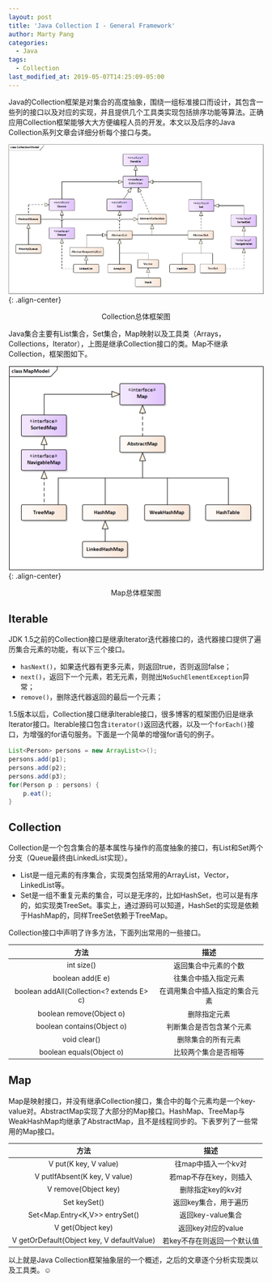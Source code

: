 ```yaml
---
layout: post
title: 'Java Collection I - General Framework'
author: Marty Pang
categories: 
  - Java
tags: 
  - Collection
last_modified_at: 2019-05-07T14:25:09-05:00
---
```


Java的Collection框架是对集合的高度抽象，围绕一组标准接口而设计，其包含一些列的接口以及对应的实现，并且提供几个工具类实现包括排序功能等算法。正确应用Collection框架能够大大方便编程人员的开发。本文以及后序的Java Collection系列文章会详细分析每个接口与类。

![CollectionModel](/images/20190507/CollectionModel.png){:	.align-center}
<p align=center size=2>Collection总体框架图</p>

Java集合主要有List集合，Set集合，Map映射以及工具类（Arrays，Collections，Iterator），上图是继承Collection接口的类。Map不继承Collection，框架图如下。

![MapModel](/images/20190507/MapModel.png){:	.align-center}
<center>Map总体框架图</center>

## Iterable

JDK 1.5之前的Collection接口是继承Iterator迭代器接口的，迭代器接口提供了遍历集合元素的功能，有以下三个接口。

- `hasNext()`，如果迭代器有更多元素，则返回true，否则返回false；
- `next()`，返回下一个元素，若无元素，则抛出`NoSuchElementException`异常；
- `remove()`，删除迭代器返回的最后一个元素；

1.5版本以后，Collection接口继承Iterable接口，很多博客的框架图仍旧是继承Iterator接口。Iterable接口包含`iterator()`返回迭代器，以及一个`forEach()`接口，为增强的for语句服务。下面是一个简单的增强for语句的例子。

```java
List<Person> persons = new ArrayList<>();
persons.add(p1);
persons.add(p2);
persons.add(p3);
for(Person p : persons) {
    p.eat();
}
```

## Collection

Collection是一个包含集合的基本属性与操作的高度抽象的接口，有List和Set两个分支（Queue最终由LinkedList实现）。

- List是一组元素的有序集合，实现类包括常用的ArrayList，Vector，LinkedList等。
- Set是一组不重复元素的集合，可以是无序的，比如HashSet，也可以是有序的，如实现类TreeSet。事实上，通过源码可以知道，HashSet的实现是依赖于HashMap的，同样TreeSet依赖于TreeMap。

Collection接口中声明了许多方法，下面列出常用的一些接口。

|                   方法                    |              描述              |
| :---------------------------------------: | :----------------------------: |
|                int size()                 |      返回集合中元素的个数      |
|             boolean add(E e)              |      往集合中插入指定元素      |
| boolean addAll(Collection\<? extends E\> c) | 在调用集合中插入指定的集合元素 |
|         boolean remove(Object o)          |          删除指定元素          |
|        boolean contains(Object o)         |    判断集合是否包含某个元素    |
|               void clear()                |       删除集合的所有元素       |
|         boolean equals(Object o)          |      比较两个集合是否相等      |


## Map

Map是映射接口，并没有继承Collection接口，集合中的每个元素均是一个key-value对。AbstractMap实现了大部分的Map接口。HashMap、TreeMap与WeakHashMap均继承了AbstractMap，且不是线程同步的。下表罗列了一些常用的Map接口。

|                    方法                    |            描述             |
| :----------------------------------------: | :-------------------------: |
|           V put(K key, V value)            |     往map中插入一个kv对     |
|       V putIfAbsent(K key, V value)        |   若map不存在key，则插入    |
|            V remove(Object key)            |      删除指定key的kv对      |
|                Set keySet()                |    返回key集合，用于遍历    |
|       Set<Map.Entry<K,V>> entrySet()       |      返回key-value集合      |
|             V get(Object key)              |     返回key对应的value      |
| V getOrDefault(Object key, V defaultValue) | 若key不存在则返回一个默认值 |

以上就是Java Collection框架抽象层的一个概述，之后的文章逐个分析实现类以及工具类。:relaxed:

